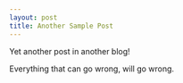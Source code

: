 ```yaml
---
layout: post
title: Another Sample Post
---
```


Yet another post in another blog!

Everything that can go wrong, will go wrong.
